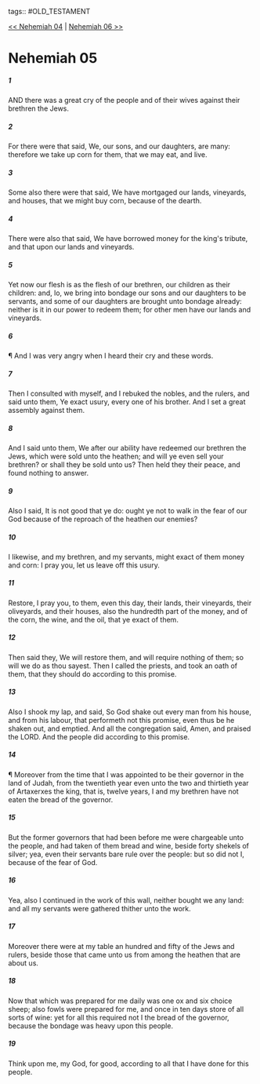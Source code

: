 tags:: #OLD_TESTAMENT

[<< Nehemiah 04](OLD_TESTAMENT/16_Nehemiah/Nehemiah_04.md) | [Nehemiah 06 >>](OLD_TESTAMENT/16_Nehemiah/Nehemiah_06.md)

# Nehemiah 05

##### 1

AND there was a great cry of the people and of their wives against their brethren the Jews.

##### 2

For there were that said, We, our sons, and our daughters, are many: therefore we take up corn for them, that we may eat, and live.

##### 3

Some also there were that said, We have mortgaged our lands, vineyards, and houses, that we might buy corn, because of the dearth.

##### 4

There were also that said, We have borrowed money for the king's tribute, and that upon our lands and vineyards.

##### 5

Yet now our flesh is as the flesh of our brethren, our children as their children: and, lo, we bring into bondage our sons and our daughters to be servants, and some of our daughters are brought unto bondage already: neither is it in our power to redeem them; for other men have our lands and vineyards.

##### 6

¶ And I was very angry when I heard their cry and these words.

##### 7

Then I consulted with myself, and I rebuked the nobles, and the rulers, and said unto them, Ye exact usury, every one of his brother. And I set a great assembly against them.

##### 8

And I said unto them, We after our ability have redeemed our brethren the Jews, which were sold unto the heathen; and will ye even sell your brethren? or shall they be sold unto us? Then held they their peace, and found nothing to answer.

##### 9

Also I said, It is not good that ye do: ought ye not to walk in the fear of our God because of the reproach of the heathen our enemies?

##### 10

I likewise, and my brethren, and my servants, might exact of them money and corn: I pray you, let us leave off this usury.

##### 11

Restore, I pray you, to them, even this day, their lands, their vineyards, their oliveyards, and their houses, also the hundredth part of the money, and of the corn, the wine, and the oil, that ye exact of them.

##### 12

Then said they, We will restore them, and will require nothing of them; so will we do as thou sayest. Then I called the priests, and took an oath of them, that they should do according to this promise.

##### 13

Also I shook my lap, and said, So God shake out every man from his house, and from his labour, that performeth not this promise, even thus be he shaken out, and emptied. And all the congregation said, Amen, and praised the LORD. And the people did according to this promise.

##### 14

¶ Moreover from the time that I was appointed to be their governor in the land of Judah, from the twentieth year even unto the two and thirtieth year of Artaxerxes the king, that is, twelve years, I and my brethren have not eaten the bread of the governor.

##### 15

But the former governors that had been before me were chargeable unto the people, and had taken of them bread and wine, beside forty shekels of silver; yea, even their servants bare rule over the people: but so did not I, because of the fear of God.

##### 16

Yea, also I continued in the work of this wall, neither bought we any land: and all my servants were gathered thither unto the work.

##### 17

Moreover there were at my table an hundred and fifty of the Jews and rulers, beside those that came unto us from among the heathen that are about us.

##### 18

Now that which was prepared for me daily was one ox and six choice sheep; also fowls were prepared for me, and once in ten days store of all sorts of wine: yet for all this required not I the bread of the governor, because the bondage was heavy upon this people.

##### 19

Think upon me, my God, for good, according to all that I have done for this people.
